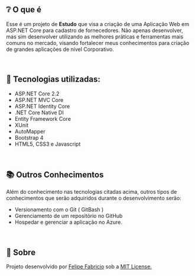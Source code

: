 ## :grey_question: O que é 

Esse é um projeto de **Estudo** que visa a criação de uma Aplicação Web em ASP.NET Core para cadastro de fornecedores. Não apenas desenvolver, mas sim desenvolver utilizando as melhores práticas e ferramentas mais comuns no mercado, visando fortalecer meus conhecimentos para criação de grandes aplicações de nível Corporativo.

<br/>

## :hammer: Tecnologias utilizadas:

- ASP.NET Core 2.2
- ASP.NET MVC Core
- ASP.NET Identity Core
- .NET Core Native DI
- Entity Framework Core
- XUnit
- AutoMapper
- Bootstrap 4
- HTML5, CSS3 e Javascript


<br/>



## :books: Outros Conhecimentos 

Além do conhecimento nas tecnologias citadas acima, outros tipos de conhecimentos que serão adquiridos durante o desenvolvimento serão:

- Versionamento com o Git ( GitBash )
- Gerenciamento de um repositório no GitHub
- Hospedar e gerenciar  a aplicação no Azure. 


<br/>


## :scroll: Sobre

Projeto desenvolvido por [Felipe Fabricio](https://br.linkedin.com/in/felipefabricio) sob a [MIT License.](https://github.com/FelipeFabricio/Aplicacao-Mvc-Core/blob/master/LICENSE)
